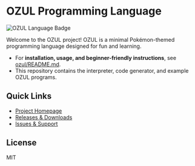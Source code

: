 # OZUL Programming Language

![OZUL Language Badge](https://nayakoko.com/wp-content/uploads/2021/06/eevee2.png)

Welcome to the OZUL project! OZUL is a minimal Pokémon-themed programming language designed for fun and learning.

- For **installation, usage, and beginner-friendly instructions**, see [ozul/README.md](ozul/README.md).
- This repository contains the interpreter, code generator, and example OZUL programs.

## Quick Links
- [Project Homepage](https://github.com/Arceus-7/OZUL)
- [Releases & Downloads](https://github.com/Arceus-7/OZUL/releases)
- [Issues & Support](https://github.com/Arceus-7/OZUL/issues)

## License
MIT 